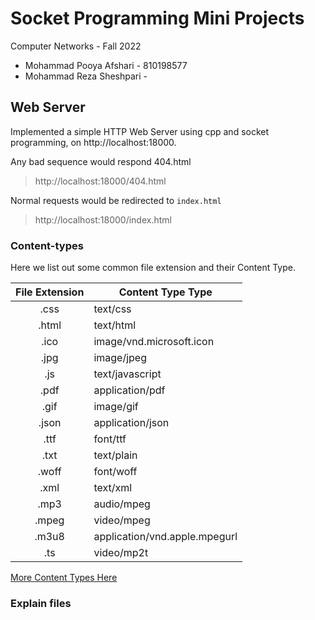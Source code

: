 # Socket Programming Mini Projects 
Computer Networks - Fall 2022
* Mohammad Pooya Afshari - 810198577
* Mohammad Reza Sheshpari - 
## Web Server
Implemented a simple HTTP Web Server using cpp and socket programming, on http://localhost:18000.

Any bad sequence would respond 404.html
> http://localhost:18000/404.html

Normal requests would be redirected to  ```index.html```  
> http://localhost:18000/index.html
### Content-types

Here we list out some common file extension and their Content Type.

<p align="center">
<table>
    <thead>
        <tr>
            <th align="center">File Extension</th>
            <th align="center">Content Type Type</th>
        </tr>
    </thead>
    <tbody>
        <tr>
            <td align="center">.css</td>
            <td align="Left">text/css</td>
        </tr>
        <tr>
            <td align="center">.html</td>
            <td align="Left">text/html</td>
        </tr>
        <tr>
            <td align="center">.ico</td>
            <td align="Left">image/vnd.microsoft.icon</td>
        </tr>
        <tr>
            <td align="center">.jpg</td>
            <td align="Left">image/jpeg</td>
        </tr>
        <tr>
            <td align="center">.js</td>
            <td align="Left">text/javascript</td>
        </tr>
         <tr>
            <td align="center">.pdf</td>
            <td align="Left">application/pdf</td>
        </tr>
         <tr>
            <td align="center">.gif</td>
            <td align="Left">image/gif</td>
        </tr>
        <tr>
            <td align="center">.json</td>
            <td align="Left">application/json</td>
        </tr>
        <tr>
            <td align="center">.ttf</td>
            <td align="Left">font/ttf</td>
        </tr>
        <tr>
            <td align="center">.txt</td>
            <td align="Left">text/plain</td>
        </tr>
        <tr>
            <td align="center">.woff</td>
            <td align="Left">font/woff</td>
        </tr>
        <tr>
            <td align="center">.xml</td>
            <td align="Left">text/xml</td>
        </tr>
        <tr>
            <td align="center">.mp3</td>
            <td align="Left">audio/mpeg</td>
        </tr>
        <tr>
            <td align="center">.mpeg</td>
            <td align="Left">video/mpeg</td>
        </tr>
       <tr>
            <td align="center">.m3u8</td>
            <td align="Left">application/vnd.apple.mpegurl</td>
        </tr>
       <tr>
            <td align="center">.ts</td>
            <td align="Left">video/mp2t</td>
        </tr>
    </tbody>
</table>
</p>

<a href="https://developer.mozilla.org/en-US/docs/Web/HTTP/Basics_of_HTTP/MIME_types">More Content Types Here</a>

### Explain files
